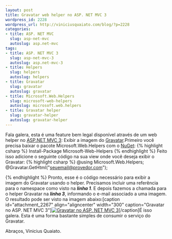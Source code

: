 ```yaml
--- 
layout: post
title: Gravatar web helper no ASP. NET MVC 3
wordpress_id: 2228
wordpress_url: http://viniciusquaiato.com/blog/?p=2228
categories: 
- title: ASP. NET MVC
  slug: asp-net-mvc
  autoslug: asp.net-mvc
tags: 
- title: ASP. NET MVC 3
  slug: asp-net-mvc-3
  autoslug: asp.net-mvc-3
- title: Helpers
  slug: helpers
  autoslug: helpers
- title: Gravatar
  slug: gravatar
  autoslug: gravatar
- title: Microsoft.Web.Helpers
  slug: microsoft-web-helpers
  autoslug: microsoft.web.helpers
- title: Gravatar helper
  slug: gravatar-helper
  autoslug: gravatar-helper
---
```

Fala galera, esta é uma feature bem legal disponível através de um web helper no [ASP.NET MVC 3](http://viniciusquaiato.com/blog/asp-net-mvc-3): Exibir a imagem do [Gravatar](http://pt.gravatar.com/).Primeiro você precisa baixar o pacote Microsoft.Web.Helpers com o [NuGet](http://viniciusquaiato.com/blog/tag/nuget/):
{% highlight csharp %}
Install-Package Microsoft-Web-Helpers
{% endhighlight %}
Feito isso adicione o seguinte código na sua view onde você deseja exibir o Gravatar:
{% highlight csharp %}
@using Microsoft.Web.Helpers;
    @Gravatar.GetHtml("seuemail@provedor.com");
    
{% endhighlight %}
Pronto, esse é o código necessário para exibir a imagem do Gravatar usando o helper. Precisamos incluir uma referência para o namespace como visto na **_linha 1_**. E depois fazemos a chamada para o helper Gravatar na **_linha 3_**, informando o e-mail associado a uma imagem. O resultado pode ser visto na imagem abaixo:[caption id="attachment_2267" align="aligncenter" width="300" caption="Gravatar no ASP. NET MVC 3"][![Gravatar no ASP. NET MVC 3](http://viniciusquaiato.com/images_posts/Gravatar-300x133.png "Gravatar no ASP. NET MVC 3")](http://viniciusquaiato.com/images_posts/Gravatar.png)[/caption]É isso galera. Esta é uma forma bastante simples de consumir o serviço do Gravatar.

Abraços,
Vinicius Quaiato.
